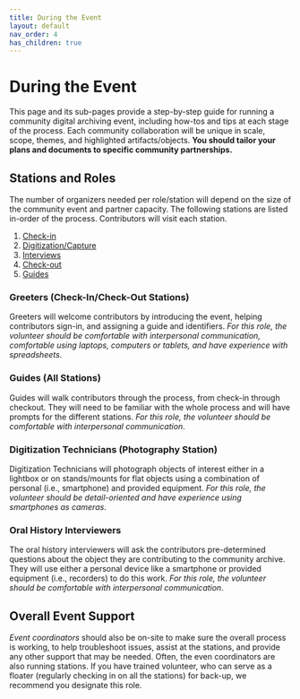 ```yaml
---
title: During the Event
layout: default
nav_order: 4
has_children: true
---
```


# During the Event
This page and its sub-pages provide a step-by-step guide for running a community digital archiving event, including how-tos and tips at each stage of the process. Each community collaboration will be unique in scale, scope, themes, and highlighted artifacts/objects. **You should tailor your plans and documents to specific community partnerships.** 

## Stations and Roles
The number of organizers needed per role/station will depend on the size of the community event and partner capacity. The following stations are listed in-order of the process. Contributors will visit each station. 

1.	[Check-in]({{site.baseurl}}/docs/duringEvent/checkin/) 
2.	[Digitization/Capture]({{site.baseurl}}/docs/duringEvent/digital/) 
3.	[Interviews]({{site.baseurl}}/docs/duringEvent/oralHistory/) 
4.	[Check-out]({{site.baseurl}}/docs/duringEvent/checkout/)
5.	[Guides]({{site.baseurl}}/docs/duringEvent/guides/)

### Greeters (Check-In/Check-Out Stations) 
Greeters will welcome contributors by introducing the event, helping contributors sign-in, and assigning a guide and identifiers. _For this role, the volunteer should be comfortable with interpersonal communication, comfortable using laptops, computers or tablets, and have experience with spreadsheets_. 

### Guides (All Stations) 
Guides will walk contributors through the process, from check-in through checkout. They will need to be familiar with the whole process and will have prompts for the different stations. _For this role, the volunteer should be comfortable with interpersonal communication_.

### Digitization Technicians (Photography Station)
Digitization Technicians will photograph objects of interest either in a lightbox or on stands/mounts for flat objects using a combination of personal (i.e., smartphone) and provided equipment. _For this role, the volunteer should be detail-oriented and have experience using smartphones as cameras_.

### Oral History Interviewers
The oral history interviewers will ask the contributors pre-determined questions about the object they are contributing to the community archive. They will use either a personal device like a smartphone or provided equipment (i.e., recorders) to do this work. _For this role, the volunteer should be comfortable with interpersonal communication_.

## Overall Event Support
_Event coordinators_ should also be on-site to make sure the overall process is working, to help troubleshoot issues, assist at the stations, and provide any other support that may be needed. Often, the even coordinators are also running stations. If you have trained volunteer, who can serve as a floater (regularly checking in on all the stations) for back-up, we recommend you designate this role. 
